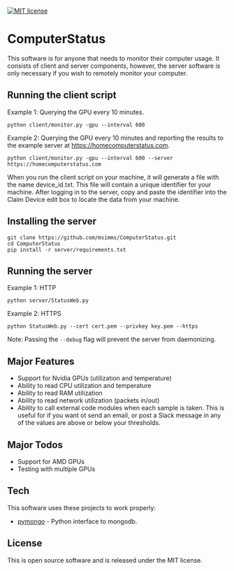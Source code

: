 [![MIT license](https://img.shields.io/badge/license-MIT-brightgreen.svg)](https://opensource.org/licenses/MIT)

# ComputerStatus
This software is for anyone that needs to monitor their computer usage. It consists of client and server components, however, the server software is only necessary if you wish to remotely monitor your computer.

## Running the client script

Example 1: Querying the GPU every 10 minutes.
```
python client/monitor.py -gpu --interval 600
```

Example 2: Querying the GPU every 10 minutes and reporting the results to the example server at https://homecomputerstatus.com.
```
python client/monitor.py -gpu --interval 600 --server https://homecomputerstatus.com
```

When you run the client script on your machine, it will generate a file with the name device_id.txt. This file will contain a unique identifier for your machine. After logging in to the server, copy and paste the identifier into the Claim Device edit box to locate the data from your machine.

## Installing the server

    git clone https://github.com/msimms/ComputerStatus.git
    cd ComputerStatus
    pip install -r server/requirements.txt
    
## Running the server

Example 1: HTTP
```
python server/StatusWeb.py
```

Example 2: HTTPS
```
python StatusWeb.py --cert cert.pem --privkey key.pem --https
```

Note: Passing the `--debug` flag will prevent the server from daemonizing.

## Major Features
* Support for Nvidia GPUs (utilization and temperature)
* Ability to read CPU utilization and temperature
* Ability to read RAM utilization
* Ability to read network utilization (packets in/out)
* Ability to call external code modules when each sample is taken. This is useful for if you want ot send an email, or post a Slack message in any of the values are above or below your thresholds.

## Major Todos
* Support for AMD GPUs
* Testing with multiple GPUs

## Tech
This software uses these projects to work properly:

* [pymongo](https://github.com/mongodb/mongo-python-driver) - Python interface to mongodb.

## License
This is open source software and is released under the MIT license.
